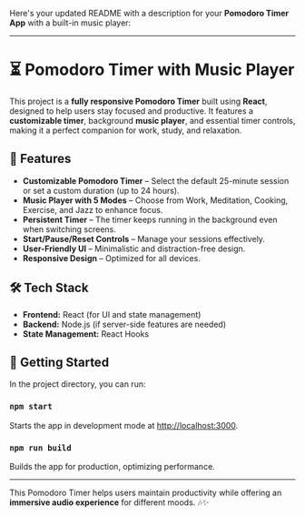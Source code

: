 Here's your updated README with a description for your **Pomodoro Timer App** with a built-in music player:  

---

# ⏳ Pomodoro Timer with Music Player  

This project is a **fully responsive Pomodoro Timer** built using **React**, designed to help users stay focused and productive. It features a **customizable timer**, background **music player**, and essential timer controls, making it a perfect companion for work, study, and relaxation. 

## 🎯 Features  

- **Customizable Pomodoro Timer** – Select the default 25-minute session or set a custom duration (up to 24 hours).  
- **Music Player with 5 Modes** – Choose from Work, Meditation, Cooking, Exercise, and Jazz to enhance focus.  
- **Persistent Timer** – The timer keeps running in the background even when switching screens.  
- **Start/Pause/Reset Controls** – Manage your sessions effectively.  
- **User-Friendly UI** – Minimalistic and distraction-free design.  
- **Responsive Design** – Optimized for all devices.  

## 🛠 Tech Stack  

- **Frontend:** React (for UI and state management)  
- **Backend:** Node.js (if server-side features are needed)  
- **State Management:** React Hooks  

## 🚀 Getting Started  

In the project directory, you can run:  

### `npm start`  
Starts the app in development mode at [http://localhost:3000](http://localhost:3000).  

### `npm run build`  
Builds the app for production, optimizing performance.  

---

This Pomodoro Timer helps users maintain productivity while offering an **immersive audio experience** for different moods. 🎶✨
